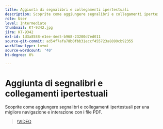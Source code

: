 ```yaml
---
title: Aggiunta di segnalibri e collegamenti ipertestuali
description: Scoprite come aggiungere segnalibri e collegamenti ipertestuali per una migliore navigazione e interazione con i file PDF
role: User
level: Intermediate
thumbnail: KT-9342.jpg
jira: KT-9342
exl-id: 1d3a8588-e1ee-4ee5-b968-23200d7ed011
source-git-commit: ad54f7afa78b0fbb31eccf455723a8890cb92355
workflow-type: tm+mt
source-wordcount: '40'
ht-degree: 0%

---
```


# Aggiunta di segnalibri e collegamenti ipertestuali

Scoprite come aggiungere segnalibri e collegamenti ipertestuali per una migliore navigazione e interazione con i file PDF.

>[!VIDEO](https://video.tv.adobe.com/v/340837?quality=12&learn=on&hidetitle=true)
